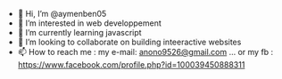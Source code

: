 - 👋 Hi, I’m @aymenben05
- 👀 I’m interested in web developpement 
- 🌱 I’m currently learning javascript 
- 💞️ I’m looking to collaborate on building inteeractive websites 
- 📫 How to reach me : my e-mail: anono9526@gmail.com ... or my fb : https://www.facebook.com/profile.php?id=100039450888311

<!---
aymenben05/aymenben05 is a ✨ special ✨ repository because its `README.md` (this file) appears on your GitHub profile.
You can click the Preview link to take a look at your changes.
--->
